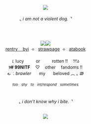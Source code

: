 <p align="center"><img src="https://i.imgur.com/YzqEKsV.png"/></p>
<h6 align="center"><em>⌞ i am not a violent dog. ⌝</em></h6>
<br>
<p align="center"><img src="https://files.catbox.moe/0o3j79.png"/><img src="https://komarev.com/ghpvc/?username=r0ttendeer&style=flat-square&color=c1c1c1&style=plastic&label=󠁪󠁪󠁝󠁝꒰🦴" alt=""/><img src="https://file.garden/Zj8MKPoh-G9Y8EJE/pixels/grayscale/IMG_6324.png"/><br><a rel="nofollow me" class="Link--primary" href="https://rentry.co/rotten-deer">rentry ㅤbyi</a> ‎  ‎⟢ ‎ ‎  <a rel="nofollow me" class="Link--primary" href="https://incarnate.straw.page/">strawpage</a> ‎  ‎⟢ ‎ ‎  <a rel="nofollow me" class="Link--primary" href="https://rottenflower.atabook.org/">atabook</a><br><img src="https://i.postimg.cc/bwW0155P/Untitled1119-20230807102211.png" width="350" height="2"/><br><br>      ८    lucyㅤㅤㅤorㅤㅤㅤrotten  !!   ㅤꔫა       <br>      <strong>୨# 99NITF</strong>ㅤ ♡ㅤ other ㅤfandoms  !!      <br>      ౿ ݁  .   <em>brawler</em>ㅤㅤmyㅤㅤbeloved ︵   ｡ Ꮺ      </p>
<p align="center"><sub><em>tooㅤshyㅤtoㅤint/respondㅤsometimes</em></sub><br><br><img src="https://i.postimg.cc/bwW0155P/Untitled1119-20230807102211.png" width="350" height="2"/></p>
<h6 align="center"><em>⌞ i don't know why i bite. ⌝</em></h6>

<p align="center"><img src="https://i.imgur.com/598obt9.png"/></p>
